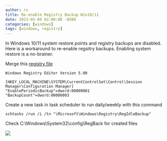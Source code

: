 ```yaml
---
author: rs
title: Re-enable Registry Backup Win10/11 
date: 2023-05-09 02:00:00 -0500 
categories: [windows]
tags: [windows, registry]
---
```

In Windows 10/11 system restore points and registry backups are disabled. Here is a workaround to re-enable regsitry backups. Enabling system restore is a no-brainer. 

Merge this [registry file](https://www.dbqrs.com/files/posts/regbackup.reg)

```text
Windows Registry Editor Version 5.00

[HKEY_LOCAL_MACHINE\SYSTEM\CurrentControlSet\Control\Session Manager\Configuration Manager]
"EnablePeriodicBackup"=dword:00000001
"BackupCount"=dword:00000003
```

Create a new task in task scheduler to run daily/weekly with this command

```text
schtasks /run /i /tn "\Microsoft\Windows\Registry\RegIdleBackup"
```

Check C:\Windows\System32\config\RegBack for created files

![](https://www.dbqrs.com/images/posts/regbackup.png)
